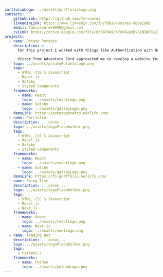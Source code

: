 ```yaml
---
portfolioLogo: ../assets/portfolioLogo.png
contacts: 
    githubLink: https://github.com/fmrsoares
    linkedInLink: https://www.linkedin.com/in/fábio-soares-9b6a1a8b
    email: fabiosoares0006@gmail.com
    cvLink: https://drive.google.com/file/d/0B78WIch7nNTwQVBvSjNINFBLZ2hscV9KbUdaejdlNGJkUWlz/view?usp=sharing
projects:
  - name: Potato Potahto
    description: >
      For this project I worked with things like Authentication with OAuth2, PayPal API, Database Design, UI & UX, and I used Vue and Vuex to make the project a Single Page Application.

      Victor from Adventure Cord approached me to develop a website for his Discord bot where users can log in with their Discord accounts and view their profile stats, view other users's stats, read news and updates for the bot directly from the team and purchase products to use within the bot. Since I had a lot of time to build the project and wanted to learn as much as possible, I decided to build everything from scratch.
    logo: ../assets/potatoPotahtoLogo.png
    tags:
      - HTML, CSS & Javascript
      - React.js
      - Gatsby
      - Styled Components
    frameworks:
      - name: React
        logo: ../assets/reactLogo.png
      - name: Gatsby
        logo: ../assets/gatsbyLogo.png
    demoLink: https://potatopotahto.netlify.com/
  - name: Portfolio
    description: ...cenas...
    logo: ../assets/logoPlaceholder.png
    tags:
      - HTML, CSS & Javascript
      - React.js
      - Gatsby
      - Styled Components
    frameworks:
      - name: React
        logo: ../assets/reactLogo.png
      - name: Gatsby
        logo: ../assets/gatsbyLogo.png
    demoLink: https://fs-portfolio.netlify.com/
  - name: Swing Time
    description: ...cenas...
    logo: ../assets/logoPlaceholder.png
    tags:
      - HTML, CSS & Javascript
      - React.js
      - Next.js
    frameworks:
      - name: React
        logo: ../assets/reactLogo.png
      - name: Next.js
        logo: ../assets/nextLogo.png
  - name: Trading Bot
    description: ...cenas...
    logo: ../assets/logoPlaceholder.png
    tags:
      - Python3.7
    frameworks:
      - name: Python
        logo: ../assets/pythonLogo.png
---
```




